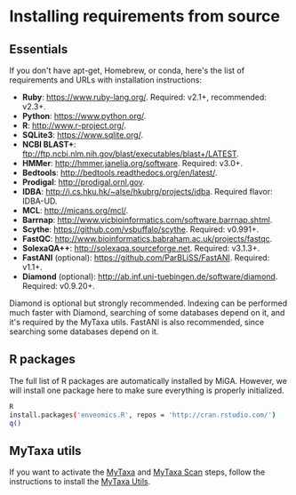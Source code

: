 # Installing requirements from source

## Essentials

If you don't have apt-get, Homebrew, or conda, here's the list of requirements
and URLs with installation instructions:

* **Ruby**: https://www.ruby-lang.org/. Required: v2.1+, recommended: v2.3+.
* **Python**: https://www.python.org/.
* **R**: http://www.r-project.org/.
* **SQLite3**: https://www.sqlite.org/.
* **NCBI BLAST+**: ftp://ftp.ncbi.nlm.nih.gov/blast/executables/blast+/LATEST.
* **HMMer**: http://hmmer.janelia.org/software. Required: v3.0+.
* **Bedtools**: http://bedtools.readthedocs.org/en/latest/.
* **Prodigal**: http://prodigal.ornl.gov.
* **IDBA**: http://i.cs.hku.hk/~alse/hkubrg/projects/idba. Required flavor:
  IDBA-UD.
* **MCL**: http://micans.org/mcl/.
* **Barrnap**: http://www.vicbioinformatics.com/software.barrnap.shtml.
* **Scythe**: https://github.com/vsbuffalo/scythe. Required: v0.991+.
* **FastQC**: http://www.bioinformatics.babraham.ac.uk/projects/fastqc.
* **SolexaQA++**: http://solexaqa.sourceforge.net. Required: v3.1.3+.
* **FastANI** (optional): https://github.com/ParBLiSS/FastANI. Required: v1.1+.
* **Diamond** (optional): http://ab.inf.uni-tuebingen.de/software/diamond. Required: v0.9.20+.

Diamond is optional but strongly recommended. Indexing can be performed much
faster with Diamond, searching of some databases depend on it, and it's required
by the MyTaxa utils. FastANI is also recommended, since searching some
databases depend on it.

## R packages

The full list of R packages are automatically installed by MiGA. However, we
will install one package here to make sure everything is properly initialized.

```bash
R
install.packages('enveomics.R', repos = 'http://cran.rstudio.com/')
q()
```

## MyTaxa utils

If you want to activate the [MyTaxa](../part5/workflow.md#mytaxa) and
[MyTaxa Scan](../part5/workflow.md#mytaxa-scan) steps, follow the instructions
to install the [MyTaxa Utils](mytaxa.md).

